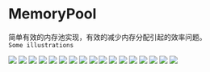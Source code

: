 # MemoryPool
简单有效的内存池实现，有效的减少内存分配引起的效率问题。<br>
`Some illustrations`

![](https://raw.githubusercontent.com/DavidLiRemini/MemoryPool/master/image/step1.png)
![](https://raw.githubusercontent.com/DavidLiRemini/MemoryPool/master/image/step2.png)
![](https://raw.githubusercontent.com/DavidLiRemini/MemoryPool/master/image/step3.png)
![](https://raw.githubusercontent.com/DavidLiRemini/MemoryPool/master/image/step4.png)
![](https://raw.githubusercontent.com/DavidLiRemini/MemoryPool/master/image/step5.png)
![](https://raw.githubusercontent.com/DavidLiRemini/MemoryPool/master/image/step6.png)
![](https://raw.githubusercontent.com/DavidLiRemini/MemoryPool/master/image/step7.png)
![](https://raw.githubusercontent.com/DavidLiRemini/MemoryPool/master/image/step8.png)
![](https://raw.githubusercontent.com/DavidLiRemini/MemoryPool/master/image/step9.png)
![](https://raw.githubusercontent.com/DavidLiRemini/MemoryPool/master/image/step10.png)
![](https://raw.githubusercontent.com/DavidLiRemini/MemoryPool/master/image/step11.png)
![](https://raw.githubusercontent.com/DavidLiRemini/MemoryPool/master/image/step12.png)
![](https://raw.githubusercontent.com/DavidLiRemini/MemoryPool/master/image/step13.png)
![](https://raw.githubusercontent.com/DavidLiRemini/MemoryPool/master/image/step14.png)
![](https://raw.githubusercontent.com/DavidLiRemini/MemoryPool/master/image/step15.png)
![](https://raw.githubusercontent.com/DavidLiRemini/MemoryPool/master/image/step16.png)
![](https://raw.githubusercontent.com/DavidLiRemini/MemoryPool/master/image/step17.png)
